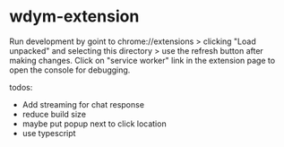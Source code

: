 # wdym-extension

Run development by goint to chrome://extensions > clicking "Load unpacked" and selecting this directory > use the refresh button after making changes.
Click on "service worker" link in the extension page to open the console for debugging.

todos:
- Add streaming for chat response
- reduce build size
- maybe put popup next to click location
- use typescript